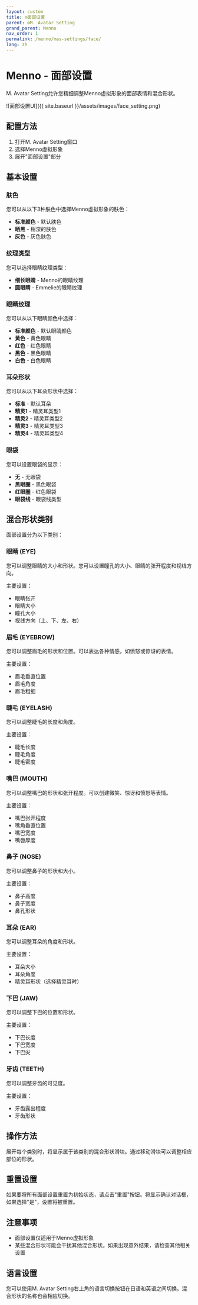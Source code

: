 ```yaml
---
layout: custom
title: ⚙️面部设置
parent: ⚙️M. Avatar Setting
grand_parent: Menno
nav_order: 1
permalink: /menno/mas-settings/face/
lang: zh
---
```


# Menno - 面部设置

M. Avatar Setting允许您精细调整Menno虚拟形象的面部表情和混合形状。

![面部设置UI]({{ site.baseurl }}/assets/images/face_setting.png)

## 配置方法

1. 打开M. Avatar Setting窗口
2. 选择Menno虚拟形象
3. 展开"面部设置"部分

## 基本设置

### 肤色
您可以从以下3种肤色中选择Menno虚拟形象的肤色：
- **标准颜色** - 默认肤色
- **晒黑** - 稍深的肤色
- **灰色** - 灰色肤色

### 纹理类型
您可以选择眼睛纹理类型：
- **细长眼睛** - Menno的眼睛纹理
- **圆眼睛** - Emmelie的眼睛纹理

### 眼睛纹理
您可以从以下眼睛颜色中选择：
- **标准颜色** - 默认眼睛颜色
- **黄色** - 黄色眼睛
- **红色** - 红色眼睛
- **黑色** - 黑色眼睛
- **白色** - 白色眼睛

### 耳朵形状
您可以从以下耳朵形状中选择：
- **标准** - 默认耳朵
- **精灵1** - 精灵耳类型1
- **精灵2** - 精灵耳类型2
- **精灵3** - 精灵耳类型3
- **精灵4** - 精灵耳类型4

### 眼袋
您可以设置眼袋的显示：
- **无** - 无眼袋
- **黑眼圈** - 黑色眼袋
- **红眼圈** - 红色眼袋
- **眼袋线** - 眼袋线类型

## 混合形状类别

面部设置分为以下类别：

### 眼睛 (EYE)
您可以调整眼睛的大小和形状。您可以设置瞳孔的大小、眼睛的张开程度和视线方向。

主要设置：
- 眼睛张开
- 眼睛大小
- 瞳孔大小
- 视线方向（上、下、左、右）

### 眉毛 (EYEBROW)
您可以调整眉毛的形状和位置。可以表达各种情感，如愤怒或惊讶的表情。

主要设置：
- 眉毛垂直位置
- 眉毛角度
- 眉毛粗细

### 睫毛 (EYELASH)
您可以调整睫毛的长度和角度。

主要设置：
- 睫毛长度
- 睫毛角度
- 睫毛密度

### 嘴巴 (MOUTH)
您可以调整嘴巴的形状和张开程度。可以创建微笑、惊讶和愤怒等表情。

主要设置：
- 嘴巴张开程度
- 嘴角垂直位置
- 嘴巴宽度
- 嘴唇厚度

### 鼻子 (NOSE)
您可以调整鼻子的形状和大小。

主要设置：
- 鼻子高度
- 鼻子宽度
- 鼻孔形状

### 耳朵 (EAR)
您可以调整耳朵的角度和形状。

主要设置：
- 耳朵大小
- 耳朵角度
- 精灵耳形状（选择精灵耳时）

### 下巴 (JAW)
您可以调整下巴的位置和形状。

主要设置：
- 下巴长度
- 下巴宽度
- 下巴尖

### 牙齿 (TEETH)
您可以调整牙齿的可见度。

主要设置：
- 牙齿露出程度
- 牙齿形状

## 操作方法

展开每个类别时，将显示属于该类别的混合形状滑块。通过移动滑块可以调整相应部位的形状。

## 重置设置

如果要将所有面部设置重置为初始状态，请点击"重置"按钮。将显示确认对话框，如果选择"是"，设置将被重置。

## 注意事项

* 面部设置仅适用于Menno虚拟形象
* 某些混合形状可能会干扰其他混合形状。如果出现意外结果，请检查其他相关设置

## 语言设置

您可以使用M. Avatar Setting右上角的语言切换按钮在日语和英语之间切换。混合形状的名称也会相应切换。 